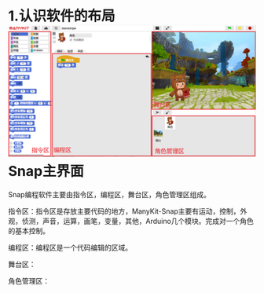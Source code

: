 # 1.认识软件的布局![](/assets/snap1.png)Snap主界面

Snap编程软件主要由指令区，编程区，舞台区，角色管理区组成。

指令区：指令区是存放主要代码的地方，ManyKit-Snap主要有运动，控制，外观，侦测，声音，运算，画笔，变量，其他，Arduino几个模块。完成对一个角色的基本控制。

编程区：编程区是一个代码编辑的区域。

舞台区：

角色管理区：

